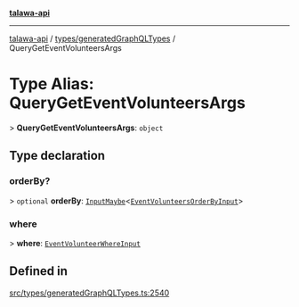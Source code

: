 [**talawa-api**](../../../README.md)

***

[talawa-api](../../../modules.md) / [types/generatedGraphQLTypes](../README.md) / QueryGetEventVolunteersArgs

# Type Alias: QueryGetEventVolunteersArgs

\> **QueryGetEventVolunteersArgs**: `object`

## Type declaration

### orderBy?

\> `optional` **orderBy**: [`InputMaybe`](InputMaybe.md)\<[`EventVolunteersOrderByInput`](EventVolunteersOrderByInput.md)\>

### where

\> **where**: [`EventVolunteerWhereInput`](EventVolunteerWhereInput.md)

## Defined in

[src/types/generatedGraphQLTypes.ts:2540](https://github.com/PalisadoesFoundation/talawa-api/blob/5c5b29a0ea487bda8306089fe128f43f3be29f94/src/types/generatedGraphQLTypes.ts#L2540)
